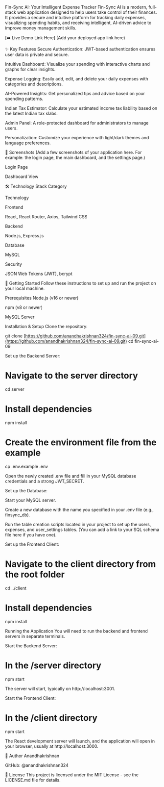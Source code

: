 
Fin-Sync AI: Your Intelligent Expense Tracker
Fin-Sync AI is a modern, full-stack web application designed to help users take control of their finances. It provides a secure and intuitive platform for tracking daily expenses, visualizing spending habits, and receiving intelligent, AI-driven advice to improve money management skills.

[➡️ Live Demo Link Here] (Add your deployed app link here)

✨ Key Features
Secure Authentication: JWT-based authentication ensures user data is private and secure.

Intuitive Dashboard: Visualize your spending with interactive charts and graphs for clear insights.

Expense Logging: Easily add, edit, and delete your daily expenses with categories and descriptions.

AI-Powered Insights: Get personalized tips and advice based on your spending patterns.

Indian Tax Estimator: Calculate your estimated income tax liability based on the latest Indian tax slabs.

Admin Panel: A role-protected dashboard for administrators to manage users.

Personalization: Customize your experience with light/dark themes and language preferences.

📸 Screenshots
(Add a few screenshots of your application here. For example: the login page, the main dashboard, and the settings page.)

Login Page

Dashboard View





🛠️ Technology Stack
Category

Technology

Frontend

React, React Router, Axios, Tailwind CSS

Backend

Node.js, Express.js

Database

MySQL

Security

JSON Web Tokens (JWT), bcrypt

🚀 Getting Started
Follow these instructions to set up and run the project on your local machine.

Prerequisites
Node.js (v16 or newer)

npm (v8 or newer)

MySQL Server

Installation & Setup
Clone the repository:

git clone [https://github.com/anandhakrishnan324/fin-sync-ai-09.git](https://github.com/anandhakrishnan324/fin-sync-ai-09.git)
cd fin-sync-ai-09

Set up the Backend Server:

# Navigate to the server directory
cd server

# Install dependencies
npm install

# Create the environment file from the example
cp .env.example .env

Open the newly created .env file and fill in your MySQL database credentials and a strong JWT_SECRET.

Set up the Database:

Start your MySQL server.

Create a new database with the name you specified in your .env file (e.g., finsync_db).

Run the table creation scripts located in your project to set up the users, expenses, and user_settings tables. (You can add a link to your SQL schema file here if you have one).

Set up the Frontend Client:

# Navigate to the client directory from the root folder
cd ../client

# Install dependencies
npm install

Running the Application
You will need to run the backend and frontend servers in separate terminals.

Start the Backend Server:

# In the /server directory
npm start

The server will start, typically on http://localhost:3001.

Start the Frontend Client:

# In the /client directory
npm start

The React development server will launch, and the application will open in your browser, usually at http://localhost:3000.

👤 Author
Anandhakrishnan

GitHub: @anandhakrishnan324

📄 License
This project is licensed under the MIT License - see the LICENSE.md file for details.
